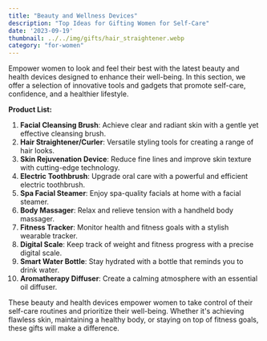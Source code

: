 ```yaml
---
title: "Beauty and Wellness Devices"
description: "Top Ideas for Gifting Women for Self-Care"
date: '2023-09-19'
thumbnail: ../../img/gifts/hair_straightener.webp
category: "for-women"
---
```

Empower women to look and feel their best with the latest beauty and health devices designed to enhance their well-being. In this section, we offer a selection of innovative tools and gadgets that promote self-care, confidence, and a healthier lifestyle.

**Product List:**
1. **Facial Cleansing Brush**: Achieve clear and radiant skin with a gentle yet effective cleansing brush.
2. **Hair Straightener/Curler**: Versatile styling tools for creating a range of hair looks.
3. **Skin Rejuvenation Device**: Reduce fine lines and improve skin texture with cutting-edge technology.
4. **Electric Toothbrush**: Upgrade oral care with a powerful and efficient electric toothbrush.
5. **Spa Facial Steamer**: Enjoy spa-quality facials at home with a facial steamer.
6. **Body Massager**: Relax and relieve tension with a handheld body massager.
7. **Fitness Tracker**: Monitor health and fitness goals with a stylish wearable tracker.
8. **Digital Scale**: Keep track of weight and fitness progress with a precise digital scale.
9. **Smart Water Bottle**: Stay hydrated with a bottle that reminds you to drink water.
10. **Aromatherapy Diffuser**: Create a calming atmosphere with an essential oil diffuser.

These beauty and health devices empower women to take control of their self-care routines and prioritize their well-being. Whether it's achieving flawless skin, maintaining a healthy body, or staying on top of fitness goals, these gifts will make a difference.
